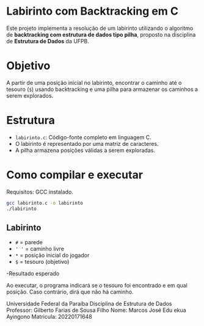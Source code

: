 
#  Labirinto com Backtracking em C

Este projeto implementa a resolução de um labirinto utilizando o algoritmo de **backtracking com estrutura de dados tipo pilha**, proposto na disciplina de **Estrutura de Dados** da UFPB.

# Objetivo

A partir de uma posição inicial no labirinto, encontrar o caminho até o tesouro (`$`) usando backtracking e uma pilha para armazenar os caminhos a serem explorados.

# Estrutura

- `labirinto.c`: Código-fonte completo em linguagem C.
- O labirinto é representado por uma matriz de caracteres.
- A pilha armazena posições válidas a serem exploradas.

# Como compilar e executar

Requisitos: GCC instalado.

```bash
gcc labirinto.c -o labirinto
./labirinto
```

##  Labirinto

- `#` = parede
- `' '` = caminho livre
- `*` = posição inicial do jogador
- `$` = tesouro (objetivo)

-Resultado esperado

Ao executar, o programa indicará se o tesouro foi encontrado e em qual posição. Caso contrário, dirá que não há caminho.

Universidade Federal da Paraíba 
Disciplina de Estrutura de Dados 
Professor: Gilberto Farias de Sousa Filho 
Nome: Marcos José Edu ekua Ayingono
Matricula: 20220171648

